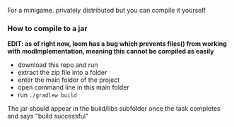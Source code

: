 For a minigame. privately distributed but you can compile it yourself

### How to compile to a jar
**EDIT: as of right now, loom  has a bug which prevents files() from working with modImplementation, meaning this cannot be compiled as easily**
- download this repo and run
- extract the zip file into a folder
- enter the main folder of the project
- open command line in this main folder
- run `./gradlew build`

The jar should appear in the build/libs subfolder once the task completes and says "build successful"
